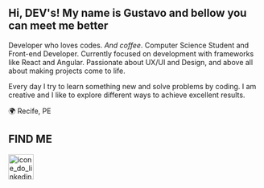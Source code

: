 ## Hi, DEV's! My name is Gustavo and bellow you can meet me better

Developer who loves codes. *And coffee*. Computer Science Student and Front-end Developer. Currently focused on development with frameworks like React and Angular. Passionate about UX/UI and Design, and above all about making projects come to life. 

Every day I try to learn something new and solve problems by coding. I am creative and I like to explore different ways to achieve excellent results. 

:earth_africa:  Recife, PE <br/>


## FIND ME
<p>
  <a href="https://www.linkedin.com/in/gualeds/"><img src="https://cdn-icons-png.flaticon.com/512/3536/3536505.png" width="50" alt="icone_do_linkedin"></a>
</p>

